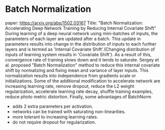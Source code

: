 # Batch Normalization
paper: https://arxiv.org/abs/1502.03167
Title: "Batch Normalization: Accelerating Deep Network Training by Reducing Internal Covariate Shift"
During learning of a deep neural network using mini-batches of inputs, the parameters of each layer are updated after a batch. This update in parameters results into change in the distribution of inputs to each further layers and is termed as 'Internal Covariate Shift'.(Changing distribution of inputs of learning system results in 'Covariate Shift').  As a result of this, convergence rate of training slows down and it tends to saturate.
Sergey et al. proposed "Batch Normalization" method to reduce this internal covariate shift by normalizing and fixing mean and variance of layer inputs. This normalization results into independence from gradients scale or initializations. Some of the additional modification to accelerate network are increasing learning rate, remove dropout, reduce the L2 weight regularization, accelerate learning rate decay, shuffle training examples, reduce photo metric distortion.
Finally, some advantages of BatchNorm

- adds 2 extra parameters per activation.
- networks can be trained with saturating non-linearities.
- more tolerant to increasing learning rates. 
- do not require dropout for regularization.    
